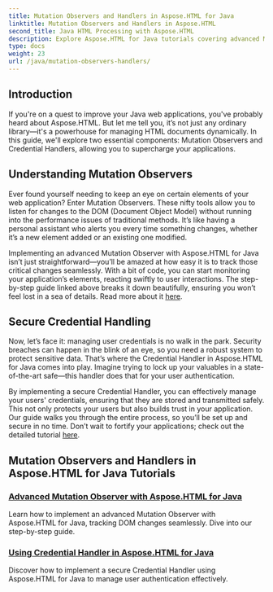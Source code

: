 ```yaml
---
title: Mutation Observers and Handlers in Aspose.HTML for Java
linktitle: Mutation Observers and Handlers in Aspose.HTML
second_title: Java HTML Processing with Aspose.HTML
description: Explore Aspose.HTML for Java tutorials covering advanced Mutation Observers and secure Credential Handlers to enhance your web applications.
type: docs
weight: 23
url: /java/mutation-observers-handlers/
---
```

## Introduction

If you're on a quest to improve your Java web applications, you've probably heard about Aspose.HTML. But let me tell you, it’s not just any ordinary library—it's a powerhouse for managing HTML documents dynamically. In this guide, we'll explore two essential components: Mutation Observers and Credential Handlers, allowing you to supercharge your applications. 

## Understanding Mutation Observers

Ever found yourself needing to keep an eye on certain elements of your web application? Enter Mutation Observers. These nifty tools allow you to listen for changes to the DOM (Document Object Model) without running into the performance issues of traditional methods. It’s like having a personal assistant who alerts you every time something changes, whether it’s a new element added or an existing one modified. 

Implementing an advanced Mutation Observer with Aspose.HTML for Java isn’t just straightforward—you’ll be amazed at how easy it is to track those critical changes seamlessly. With a bit of code, you can start monitoring your application’s elements, reacting swiftly to user interactions. The step-by-step guide linked above breaks it down beautifully, ensuring you won’t feel lost in a sea of details. Read more about it [here](./mutation-observer/).

## Secure Credential Handling

Now, let’s face it: managing user credentials is no walk in the park. Security breaches can happen in the blink of an eye, so you need a robust system to protect sensitive data. That’s where the Credential Handler in Aspose.HTML for Java comes into play. Imagine trying to lock up your valuables in a state-of-the-art safe—this handler does that for your user authentication.

By implementing a secure Credential Handler, you can effectively manage your users' credentials, ensuring that they are stored and transmitted safely. This not only protects your users but also builds trust in your application. Our guide walks you through the entire process, so you’ll be set up and secure in no time. Don’t wait to fortify your applications; check out the detailed tutorial [here](./credential-handler/).

## Mutation Observers and Handlers in Aspose.HTML for Java Tutorials
### [Advanced Mutation Observer with Aspose.HTML for Java](./mutation-observer/)
Learn how to implement an advanced Mutation Observer with Aspose.HTML for Java, tracking DOM changes seamlessly. Dive into our step-by-step guide.
### [Using Credential Handler in Aspose.HTML for Java](./credential-handler/)
Discover how to implement a secure Credential Handler using Aspose.HTML for Java to manage user authentication effectively.